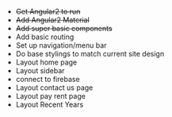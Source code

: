 - ~~Get Angular2 to run~~
- ~~Add Angular2 Material~~
- ~~Add super basic components~~
- Add basic routing
- Set up navigation/menu bar
- Do base stylings to match current site design
- Layout home page
- Layout sidebar
- connect to firebase
- Layout contact us page
- Layout pay rent page
- Layout Recent Years
